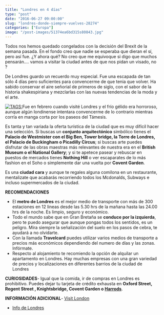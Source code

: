 ```yaml
---
title: "Londres en 4 días"
type: "post"
date: "2016-06-27 09:00:00"
slug: "londres-donde-siempre-vuelves-28274"
categories: ["Europa"]
image: "/post-images/51374ea6bd315s80843.jpg"
---
```


Todos nos hemos quedado congelados con la decisión del Brexit de la semana pasada. En el fondo creo que nadie se esperaba que dieran el sí, pero así fue. ¿Y ahora qué? No creo que me equivoque si digo que muchos pensarán.... vamos a visitar la ciudad antes de que nos pidan un visado, no ?  
  
De Londres guardo un recuerdo muy especial. Fue una escapada de tan sólo 4 días pero suficientes para convencerme de que tenia que volver. Ha sabido conservar el aire señorial de primeros de siglo, con el sabor de la historia shakespiriana y mezclarlas con las nuevas tendencias de la moda y el arte.  
  
[ ![ TAGS:](/post-images/51374ea6bd315s80843.jpg "Big Ben by slacabos")](http://www.flickr.com/photos/slacabos/3489098910/sizes/z/in/photostream/)Fue en febrero cuando visité Londres y el frío gélido era horroroso, aunque algún londinense intentara convencerme de lo contrario mientras corría en manga corta por los paseos del Támesis.  
  
Es tanta y tan variada la oferta turística de la ciudad que es muy difícil hacer una selección. Si buscas un **conjunto arquitectónico** simbólico tienes el **Palacio de Westmister con el Big Ben, Tower bridge, la Torre de Londres, el Palacio de Buckingham o Picadilly Circus**; si buscas arte puedes disfrutar de las obras maestras más relevantes de nuestra era en el **British Museum o el National Gallery**; y si te apetece pasear y rebuscar en puestos de mercados tienes **Nothing Hill** o ver escaparates de lo más fashion en el Soho o simplemente dar una vuelta por **Covent Garden**.  
  
Es una **ciudad cara** y aunque te regales alguna comilona en un restaurante, mentalizate que acabarás recorriendo todos los Mcdonalds, Subways e incluso supermercados de la ciudad.  
  
   
  
**RECOMENDACIONES**

- El **metro de Londres** es el mejor medio de transporte con más de 300 estaciones en 12 lineas desde las 5.30 hrs de la mañana hasta las 24.00 hrs de la noche. Es limpio, seguro y económico.
- Todo el mundo sabe que en Gran Bretaña se **conduce por la izquierda**, pero te puedo asegurar que aunque pongas todos los sentidos, es un peligro. Mira siempre la señalización del suelo en los pasos de cebra, te ayudará a no olvidarte.
- Con la llamada **Travelcard** puedes utilizar varios medios de transporte a precios más económicos dependiendo del numero de días y las zonas. Infórmate.
- Respecto al alojamiento te recomiendo la opción de alquilar un apartamento en Londres. Hay muchas empresas con una gran variedad de precios y localizaciones en diferentes barrios de la ciudad de Londres

**CURIOSIDADES**- Igual que la comida, ir de compras en Londres es prohibitivo. Puedes dejar tu tarjeta de crédito exhausta en **Oxford Street, Regent Street , Knightsbridge, Covent Garden o [Harrods](http://www.harrods.com/HarrodsStore/)**.

**INFORMACIÓN ADICIONAL**- [Visit London](http://www.visitlondon.com/es#JpW3F5g8CeCFEvMU.97)
- [Info de Londres](http://www.infolondres.es/)
